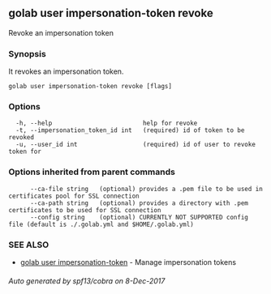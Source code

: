 ## golab user impersonation-token revoke

Revoke an impersonation token

### Synopsis


It revokes an impersonation token.

```
golab user impersonation-token revoke [flags]
```

### Options

```
  -h, --help                         help for revoke
  -t, --impersonation_token_id int   (required) id of token to be revoked
  -u, --user_id int                  (required) id of user to revoke token for
```

### Options inherited from parent commands

```
      --ca-file string   (optional) provides a .pem file to be used in certificates pool for SSL connection
      --ca-path string   (optional) provides a directory with .pem certificates to be used for SSL connection
      --config string    (optional) CURRENTLY NOT SUPPORTED config file (default is ./.golab.yml and $HOME/.golab.yml)
```

### SEE ALSO
* [golab user impersonation-token](golab_user_impersonation-token.md)	 - Manage impersonation tokens

###### Auto generated by spf13/cobra on 8-Dec-2017
